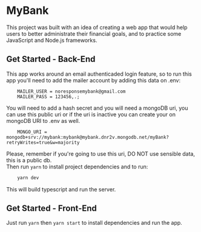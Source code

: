 # MyBank
This project was built with an idea of creating a web app that would help users to better administrate their financial goals, and to practice some JavaScript and Node.js frameworks.

## Get Started - Back-End
This app works around an email authenticaded login feature, so to run this app you'll need to add the mailer account by adding this data on .env:
```plaintext
    MAILER_USER = noresponsemybank@gmail.com
    MAILER_PASS = 123456,.;
```
You will need to add a hash secret and you will need a mongoDB uri, you can use this public uri or if the uri is inactive you can create your on mongoDB URI to .env as well.
```plaintext
    MONGO_URI = mongodb+srv://mybank:mybank@mybank.dnr2v.mongodb.net/myBank?retryWrites=true&w=majority
```
Please, remember if you're going to use this uri, DO NOT use sensible data, this is a public db.  
Then run `yarn` to install project dependencies and to run:
```bash
    yarn dev
```
This will build typescript and run the server.

## Get Started - Front-End
Just run `yarn` then `yarn start` to install dependencies and run the app.
